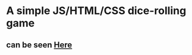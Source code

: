 # A simple JS/HTML/CSS dice-rolling game 
## can be seen [Here](https://geor0014.github.io/vanilla_js_html_css_dice_game/)
